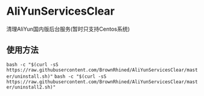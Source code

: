 # AliYunServicesClear
清理AliYun国内版后台服务(暂时只支持Centos系统)

## 使用方法 
`bash -c "$(curl -sS https://raw.githubusercontent.com/BrownRhined/AliYunServicesClear/master/uninstall.sh)"`
`bash -c "$(curl -sS https://raw.githubusercontent.com/BrownRhined/AliYunServicesClear/master/uninstall2.sh)"`
